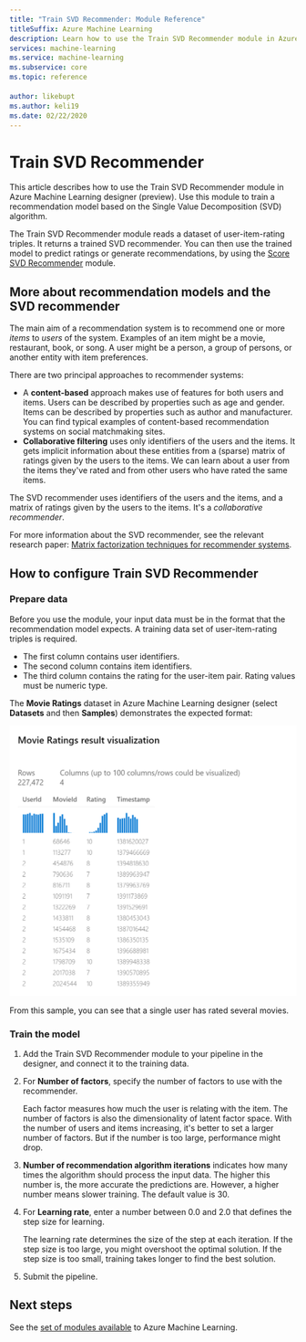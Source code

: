 ```yaml
---
title: "Train SVD Recommender: Module Reference"
titleSuffix: Azure Machine Learning
description: Learn how to use the Train SVD Recommender module in Azure Machine Learning to train a Bayesian recommender by using the SVD algorithm.
services: machine-learning
ms.service: machine-learning
ms.subservice: core
ms.topic: reference

author: likebupt
ms.author: keli19
ms.date: 02/22/2020
---
```


# Train SVD Recommender

This article describes how to use the Train SVD Recommender module in Azure Machine Learning designer (preview). Use this module to train a recommendation model based on the Single Value Decomposition (SVD) algorithm.  

The Train SVD Recommender module reads a dataset of user-item-rating triples. It returns a trained SVD recommender. You can then use the trained model to predict ratings or generate recommendations, by using the [Score SVD Recommender](score-svd-recommender.md) module.  


  
## More about recommendation models and the SVD recommender  

The main aim of a recommendation system is to recommend one or more *items* to *users* of the system. Examples of an item might be a movie, restaurant, book, or song. A user might be a person, a group of persons, or another entity with item preferences.  

There are two principal approaches to recommender systems: 

+ A **content-based** approach makes use of features for both users and items. Users can be described by properties such as age and gender. Items can be described by properties such as author and manufacturer. You can find typical examples of content-based recommendation systems on social matchmaking sites. 
+ **Collaborative filtering** uses only identifiers of the users and the items. It gets implicit information about these entities from a (sparse) matrix of ratings given by the users to the items. We can learn about a user from the items they've rated and from other users who have rated the same items.  

The SVD recommender uses identifiers of the users and the items, and a matrix of ratings given by the users to the items. It's a *collaborative recommender*. 

For more information about the SVD recommender, see the relevant research paper: [Matrix factorization techniques for recommender systems](https://datajobs.com/data-science-repo/Recommender-Systems-[Netflix].pdf).


## How to configure Train SVD Recommender  

### Prepare data

Before you use the module, your input data must be in the format that the recommendation model expects. A training data set of user-item-rating triples is required.

+ The first column contains user identifiers.
+ The second column contains item identifiers.
+ The third column contains the rating for the user-item pair. Rating values must be numeric type.  

The **Movie Ratings** dataset in Azure Machine Learning designer (select **Datasets** and then **Samples**) demonstrates the expected format:

![Movie Ratings](media/module/movie-ratings-dataset.png)

From this sample, you can see that a single user has rated several movies. 

### Train the model

1.  Add the Train SVD Recommender module to your pipeline in the designer, and connect it to the training data.  
   
2.  For **Number of factors**, specify the number of factors to use with the recommender.  
    
    Each factor measures how much the user is relating with the item. The number of factors is also the dimensionality of latent factor space. With the number of users and items increasing, it's better to set a larger number of factors. But if the number is too large, performance might drop.
    
3.  **Number of recommendation algorithm iterations** indicates how many times the algorithm should process the input data. The higher this number is, the more accurate the predictions are. However, a higher number means slower training. The default value is 30.

4.  For **Learning rate**, enter a number between 0.0 and 2.0 that defines the step size for learning.

    The learning rate determines the size of the step at each iteration. If the step size is too large, you might overshoot the optimal solution. If the step size is too small, training takes longer to find the best solution. 
  
5.  Submit the pipeline.  


## Next steps

See the [set of modules available](module-reference.md) to Azure Machine Learning. 
